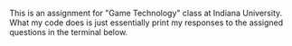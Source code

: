 This is an assignment for "Game Technology" class at Indiana University. What my code does is just essentially print my responses to the assigned questions in the terminal below. 